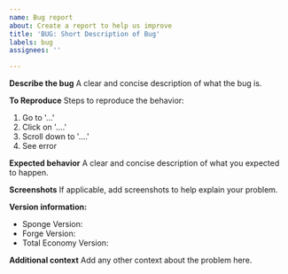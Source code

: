 ```yaml
---
name: Bug report
about: Create a report to help us improve
title: 'BUG: Short Description of Bug'
labels: bug
assignees: ''

---
```


**Describe the bug**
A clear and concise description of what the bug is.

**To Reproduce**
Steps to reproduce the behavior:
1. Go to '...'
2. Click on '....'
3. Scroll down to '....'
4. See error

**Expected behavior**
A clear and concise description of what you expected to happen.

**Screenshots**
If applicable, add screenshots to help explain your problem.

**Version information:**

- Sponge Version:  
- Forge Version:  
- Total Economy Version:  

**Additional context**
Add any other context about the problem here.
